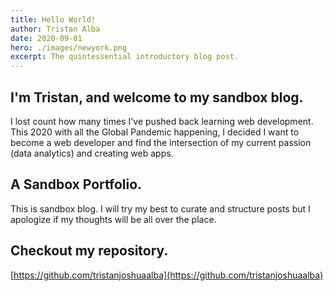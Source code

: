 ```yaml
---
title: Hello World!
author: Tristan Alba
date: 2020-09-01
hero: ./images/newyork.png
excerpt: The quintessential introductory blog post.
---
```

## I'm Tristan, and welcome to my sandbox blog.

I lost count how many times I've pushed back learning web development. This 2020 with all the Global Pandemic happening, I decided I want to become a web developer and find the intersection of my current passion (data analytics) and creating web apps. 

## A Sandbox Portfolio.
This is sandbox blog. I will try my best to curate and structure posts but I apologize if my thoughts will be all over the place.

## Checkout my repository.
[https://github.com/tristanjoshuaalba](https://github.com/tristanjoshuaalba)